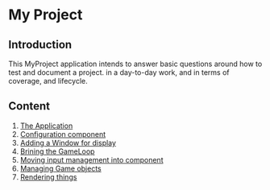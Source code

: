 # My Project

## Introduction

This MyProject application intends to answer basic questions around how to test and document a project.
in a day-to-day work, and in terms of coverage, and lifecycle.

## Content

1. [The Application](01-the_application.md)
2. [Configuration component](02-configuration_component.md)
3. [Adding a Window for display](03-display_window.md)
4. [Brining the GameLoop](04-delegate_gameloop.md)
5. [Moving input management into component](05-input_handler.md)
6. [Managing Game objects](06-manage_game_object.md)
7. [Rendering things](07-create_renderer.md)